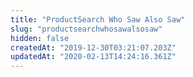 ```yaml
---
title: "ProductSearch Who Saw Also Saw"
slug: "productsearchwhosawalsosaw"
hidden: false
createdAt: "2019-12-30T03:21:07.203Z"
updatedAt: "2020-02-13T14:24:16.361Z"
---
```

